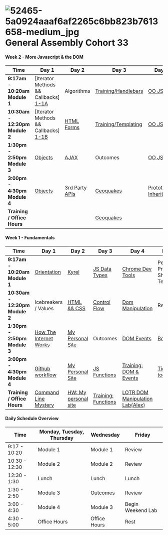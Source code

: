 # ![52465-5a0924aaaf6af2265c6bb823b7613658-medium_jpg](https://cloud.githubusercontent.com/assets/4304660/19450578/e5301a36-945e-11e6-8874-d9d19e057218.jpg)General Assembly Cohort 33

#### Week 2 - More Javascript & the DOM

 Time | Day 1 |                     Day 2                                       | Day 3                                                         | Day 4                                                | Day  5                                    |
----- | -------- | --------------------------------                         | ------------------------------------                  | ------------------------------------     | ---------------------------------------   |
 **9:17am - 10:20am Module 1** | [Iterator Methods && Callbacks] [1-1A]| Algorithms | [Training/Handlebars][1-3A] | [OO JS][1-4A]  | Review
 **10:30am - 12:30pm Module 2** |[Iterator Methods && Callbacks] [1-1B]  |  [HTML Forms][1-2B] | [Training/Templating][1-3B]    | [OO JS][1-4B]  | Review
 **1:30pm - 2:50pm Module 3** | [Objects][1-1C]  |  [AJAX][1-2C] |   Outcomes | [OO JS][1-4C] | [Project 0 Intro][1-5C]
**3:00pm - 4:30pm Module 4** | [Objects][1-1D]  | [3rd Party APIs][1-2D]  | [Geoquakes][1-3D]  | [Prototypal Inheritance][1-4D] |   [Project 0][1-5D]
**Training / Office Hours**  |  |  | [Geoquakes][1-3E]   |   | [Project 0][1-5E]

[1-1A]: https://github.com/sf-wdi-31/
[1-1B]: https://github.com/sf-wdi-31/
[1-1C]: https://github.com/sf-wdi-31/
[1-1D]: https://github.com/sf-wdi-31/
[1-1E]: https://github.com/sf-wdi-31/

[1-2A]: https://github.com/sf-wdi-31/
[1-2B]: https://github.com/sf-wdi-31/
[1-2C]: https://github.com/sf-wdi-31/
[1-2D]: https://github.com/sf-wdi-31/
[1-2E]: https://github.com/sf-wdi-31/

[1-3A]: https://github.com/sf-wdi-31/
[1-3B]: https://github.com/sf-wdi-31/
[1-3C]: https://github.com/sf-wdi-31/
[1-3D]: https://github.com/sf-wdi-31/
[1-3E]: https://github.com/sf-wdi-31/

[1-4A]: https://github.com/sf-wdi-31/
[1-4B]: https://github.com/sf-wdi-31/
[1-4C]: https://github.com/sf-wdi-31/
[1-4D]: https://github.com/sf-wdi-31/
[1-4E]: https://github.com/sf-wdi-31/

[1-5A]: https://github.com/sf-wdi-31/
[1-5B]: https://github.com/sf-wdi-31/
[1-5C]: https://github.com/sf-wdi-31/
[1-5D]: https://github.com/sf-wdi-31/
[1-5E]: https://github.com/sf-wdi-31/

#### Week 1 - Fundamentals

 Time | Day 1 |                     Day 2                                       | Day 3                                                         | Day 4                                                | Day  5                                    |
----- | -------- | --------------------------------                         | ------------------------------------                  | ------------------------------------     | ---------------------------------------   |
 **9:17am - 10:20am Module 1** | [Orientation][1-1A]|  [Kyrel][1-2A]                 |  [JS Data Types][1-3A]    | [Chrome Dev Tools][1-4A]  | Personal Project Show & Tell
 **10:30am - 12:30pm Module 2** | Icebreakers / Values |   [HTML && CSS][1-2B]               |  [Control Flow][1-2B]  |  [Dom Manipulation][1-3B] | Review 
 **1:30pm - 2:50pm Module 3** | [How The Internet Works][1-1C]  |  [My Personal Site][1-2C]  |   Outcomes | [DOM Events][1-4C] | [Bootstrap][1-5C]
**3:00pm - 4:30pm Module 4** | [Github workflow][1-1D] | [My Personal Site][1-2D]  |   [JS Functions][1-3D] |  [Training: DOM & Events][1-4D] | [Tic tac toe][1-5D]   
**Training / Office Hours**                | [Command Line Mystery][1-1E] | [HW: My personal site][1-2E] |  [Training: Functions][1-3E]  | [LOTR DOM Manipulation Lab(Alex)][1-4E]  | 

[1-1A]: https://github.com/sf-wdi-31/schedule-33/orientation-deck.pdf "Orientation Deck"
[1-1C]: https://github.com/sf-wdi-31/how-the-internet-works "How the Internet Works"
[1-1D]: https://github.com/sf-wdi-31/git-github "Git and GitHub"
[1-1E]: https://github.com/sf-wdi-31/clmystery "Command Line Mystery"

[1-2A]: https://github.com/sf-wdi-31/kyrel "Kyrel"
[1-2B]: https://github.com/sf-wdi-31/html-css-review "HTML && CSS"
[1-2C]: https://github.com/sf-wdi-31/personal-portfolio "Personal Portfolio"
[1-2D]: https://github.com/sf-wdi-31/personal-portfolio "Personal Portfolio"
[1-2E]: https://github.com/sf-wdi-31/personal-portfolio "Personal Portfolio"

[1-3A]: https://github.com/sf-wdi-31/js-data-types "JS Data Types"
[1-3B]: https://github.com/sf-wdi-31/js-control-flow "Control FLow"
[1-3D]: https://github.com/sf-wdi-31/js-functions "Functions"
[1-3E]: https://github.com/sf-wdi-31/


[1-4A]: https://github.com/sf-wdi-31/chrome-dev-tools-and-debugger "Debugging with Chrome Dev Tools"
[1-4B]: https://github.com/sf-wdi-31/
[1-4C]: https://github.com/sf-wdi-31/
[1-4D]: https://github.com/sf-wdi-31/
[1-4E]: https://github.com/sf-wdi-31/

[1-5A]: https://github.com/sf-wdi-31/
[1-5B]: https://github.com/sf-wdi-31/
[1-5C]: https://github.com/sf-wdi-31/
[1-5D]: https://github.com/sf-wdi-31/
[1-5E]: https://github.com/sf-wdi-31/


#### Daily Schedule Overview

Time | Monday, Tuesday, Thursday  | Wednesday | Friday
----- | ------------------ | ----- | ----
9:17 - 10:20  | Module 1   | Module 1     | Review
10:30 - 12:30| Module 2   | Module 2     | Review
12:30 - 1:30 | Lunch         | Lunch          | Lunch
1:30 - 2:50 | Module 3      | Outcomes   | Review
3:00 - 4:30 | Module 4      | Module 3     | Begin Weekend Lab
4:30 - 5:00 | Office Hours   | Office Hours | Rest
